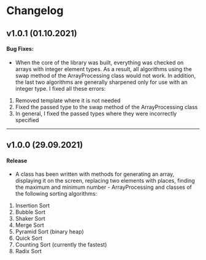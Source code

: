 # Changelog
<!--
## vX.X.X (DATE)

#### Bug Fixes:
- [# XXX](https : / / github . com / XXX) DESCRIPTION

#### Invalid Fixed:
- [# XXX](https : / / github . com / XXX) DESCRIPTION

#### Documenting:
- [# XXX](https : / / github . com / XXX) DESCRIPTION

#### Duplicating:
- [# XXX](https : / / github . com / XXX) DESCRIPTION

#### Enhancements:
- [# XXX](https : / / github . com / XXX) DESCRIPTION

---
-->
## v1.0.1 (01.10.2021)

#### Bug Fixes:
- When the core of the library was built, everything was checked on arrays with integer element types. As a result, all algorithms using the swap method of the ArrayProcessing class would not work. In addition, the last two algorithms are generally sharpened only for use with an integer type. I fixed all these errors:
1. Removed template where it is not needed
2. Fixed the passed type to the swap method of the ArrayProcessing class
3. In general, I fixed the passed types where they were incorrectly specified

---

## v1.0.0 (29.09.2021)

#### Release
- A class has been written with methods for generating an array, displaying it on the screen, replacing two elements with places, finding the maximum and minimum number - ArrayProcessing and classes of the following sorting algorithms:
1. Insertion Sort
2. Bubble Sort
3. Shaker Sort
4. Merge Sort
5. Pyramid Sort (binary heap)
6. Quick Sort
7. Counting Sort (currently the fastest)
8. Radix Sort
